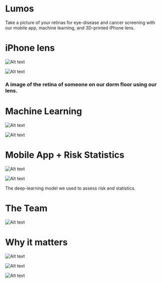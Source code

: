 # Lumos
Take a picture of your retinas for eye-disease and cancer screening with our mobile app, machine learning, and 3D-printed iPhone lens.

# iPhone lens

![Alt text](./pitchdeck/Slide5.png "Lumos Lens")

![Alt text](./illustrations/retinaSample2cropped.png "Lumos Lens Image")
### A image of the retina of someone on our dorm floor using our lens.


# Machine Learning

![Alt text](./illustrations/ganexplanation1.png "GAN Explanation")

![Alt text](./illustrations/maskexplanation.png "Masks Explanation")

# Mobile App + Risk Statistics

![Alt text](./illustrations/appSample1.png "Mobile App")

![Alt text](./illustrations/u-net-architecture.png "Classification Model Architecture")

The deep-learning model we used to assess risk and statistics.


# The Team

![Alt text](./pitchdeck/Slide9.png "The Team")

# Why it matters

![Alt text](./pitchdeck/Slide3.png "The problem")

![Alt text](./pitchdeck/Slide4.png "The solution")


![Alt text](./pitchdeck/Slide8.png "The implications")
